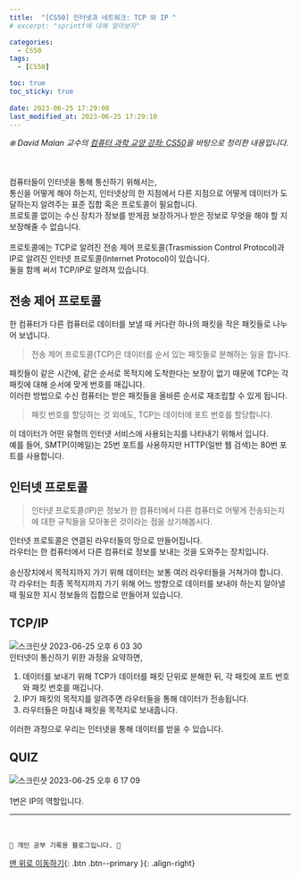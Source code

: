 ```yaml
---
title:  "[CS50] 인터넷과 네트워크: TCP 와 IP "
# excerpt: "sprintf에 대해 알아보자"

categories:
  - CS50
tags:
  - [CS50]

toc: true
toc_sticky: true
 
date: 2023-06-25 17:29:08
last_modified_at: 2023-06-25 17:29:10
---
```



_❄️ David Malan 교수의 [컴퓨터 과학 교양 강좌: CS50](https://www.edwith.org/cs50/lecture/22869?isDesc=false)을 바탕으로 정리한 내용입니다._

<br>

컴퓨터들이 인터넷을 통해 통신하기 위해서는, <br>
통신을 어떻게 해야 하는지, 인터넷상의 한 지점에서 다른 지점으로 어떻게 데이터가 도달하는지 알려주는 표준 집합 혹은 프로토콜이 필요합니다.<br>
프로토콜 없이는 수신 장치가 정보를 받게끔 보장하거나 받은 정보로 무엇을 해야 할 지 보장해줄 수 없습니다.<br><br>
프로토콜에는 TCP로 알려진 전송 제어 프로토콜(Trasmission Control Protocol)과 IP로 알려진 인터넷 프로토콜(Internet Protocol)이 있습니다.<br>
둘을 함께 써서 TCP/IP로 알려져 있습니다.

## 전송 제어 프로토콜
한 컴퓨터가 다른 컴퓨터로 데이터를 보낼 때 커다란 하나의 패킷을 작은 패킷들로 나누어 보냅니다.

> 전송 제어 프로토콜(TCP)은 데이터를 순서 있는 패킷들로 분해하는 일을 합니다.

패킷들이 같은 시간에, 같은 순서로 목적지에 도착한다는 보장이 없기 때문에 TCP는 각 패킷에 대해 순서에 맞게 번호를 매깁니다.<br>
이러한 방법으로 수신 컴퓨터는 받은 패킷들을 올바른 순서로 재조립할 수 있게 됩니다.

> 패킷 번호를 할당하는 것 외에도, TCP는 데이터에 포트 번호를 할당합니다.

이 데이터가 어떤 유형의 인터넷 서비스에 사용되는지를 나타내기 위해서 입니다.<br>
예를 들어, SMTP(이메일)는 25번 포트를 사용하지만 HTTP(일반 웹 검색)는 80번 포트를 사용합니다.

## 인터넷 프로토콜
> 인터넷 프로토콜(IP)은 정보가 한 컴퓨터에서 다른 컴퓨터로 어떻게 전송되는지에 대한 규칙들을 모아놓은 것이라는 점을 상기해봅시다.

인터넷 프로토콜은 연결된 라우터들의 망으로 만들어집니다.<br>
라우터는 한 컴퓨터에서 다른 컴퓨터로 정보를 보내는 것을 도와주는 장치입니다.<br><br>
송신장치에서 목적지까지 가기 위해 데이터는 보통 여러 라우터들을 거쳐가야 합니다.<br>
각 라우터는 최종 목적지까지 가기 위해 어느 방향으로 데이터를 보내야 하는지 알아낼 때 필요한 지시 정보들의 집합으로 만들어져 있습니다.

## TCP/IP
![스크린샷 2023-06-25 오후 6 03 30](https://github.com/minju412/jenkins-test/assets/59405576/337eb40f-e9f7-4e7c-890e-07e2d7e4b82c)<br>
인터넷이 통신하기 위한 과정을 요약하면,

1. 데이터를 보내기 위해 TCP가 데이터를 패킷 단위로 분해한 뒤, 각 패킷에 포트 번호와 패킷 번호를 매깁니다.
2. IP가 패킷의 목적지를 알려주면 라우터들을 통해 데이터가 전송됩니다.
3. 라우터들은 마침내 패킷을 목적지로 보내줍니다.

이러한 과정으로 우리는 인터넷을 통해 데이터를 받을 수 있습니다.

## QUIZ
![스크린샷 2023-06-25 오후 6 17 09](https://github.com/minju412/jenkins-test/assets/59405576/79010c2e-45a1-4669-8671-f2cb8c097c06)<br><br>
1번은 IP의 역할입니다.
<br>
















***
<br>


    💛 개인 공부 기록용 블로그입니다. 👻

[맨 위로 이동하기](#){: .btn .btn--primary }{: .align-right}